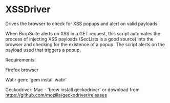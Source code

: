 # XSSDriver
Drives the browser to check for XSS popups and alert on valid payloads.

When BurpSuite alerts on XSS in a GET request, this script automates the process of injecting XSS payloads (SecLists is a good source) into the browser and checking for the existence of a popup. The script alerts on the payload used that triggers a popup.

Requirements:

Firefox browser

Watir gem: 'gem install watir'

Geckodriver: Mac - 'brew install geckodriver' or download from https://github.com/mozilla/geckodriver/releases
